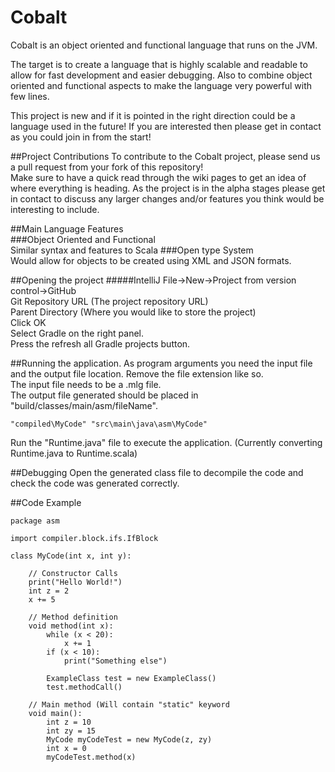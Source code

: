 # Cobalt #

Cobalt is an object oriented and functional language that runs on the JVM.

The target is to create a language that is highly scalable and readable to allow for fast development and easier debugging. Also to combine object oriented and functional aspects to make the language very powerful with few lines.    

This project is new and if it is pointed in the right direction could be a language used in the future! If you are interested then please get in contact as you could join in from the start!   

##Project Contributions
To contribute to the Cobalt project, please send us a pull request from your fork of this repository!  
Make sure to have a quick read through the wiki pages to get an idea of where everything is heading. 
As the project is in the alpha stages please get in contact to discuss any larger changes and/or features you think would be interesting to include. 

##Main Language Features   
###Object Oriented and Functional  
Similar syntax and features to Scala
###Open type System       
Would allow for objects to be created using XML and JSON formats.  


##Opening the project
#####IntelliJ
File->New->Project from version control->GitHub  
Git Repository URL (The project repository URL)  
Parent Directory (Where you would like to store the project)  
Click OK  
Select Gradle on the right panel.   
Press the refresh all Gradle projects button.  

##Running the application. 
As program arguments you need the input file and the output file location. Remove the file extension like so.   
The input file needs to be a .mlg file.  
The output file generated should be placed in "build/classes/main/asm/fileName".
```
"compiled\MyCode" "src\main\java\asm\MyCode"
```
Run the "Runtime.java" file to execute the application. (Currently converting Runtime.java to Runtime.scala)

##Debugging
Open the generated class file to decompile the code and check the code was generated correctly. 

##Code Example
```
package asm

import compiler.block.ifs.IfBlock

class MyCode(int x, int y):

    // Constructor Calls
    print("Hello World!")
    int z = 2
    x += 5

    // Method definition
    void method(int x):
        while (x < 20):
            x += 1
        if (x < 10):
            print("Something else")
           
        ExampleClass test = new ExampleClass()
        test.methodCall()
    
    // Main method (Will contain "static" keyword
    void main():
        int z = 10
        int zy = 15
        MyCode myCodeTest = new MyCode(z, zy)
        int x = 0
        myCodeTest.method(x)
```
